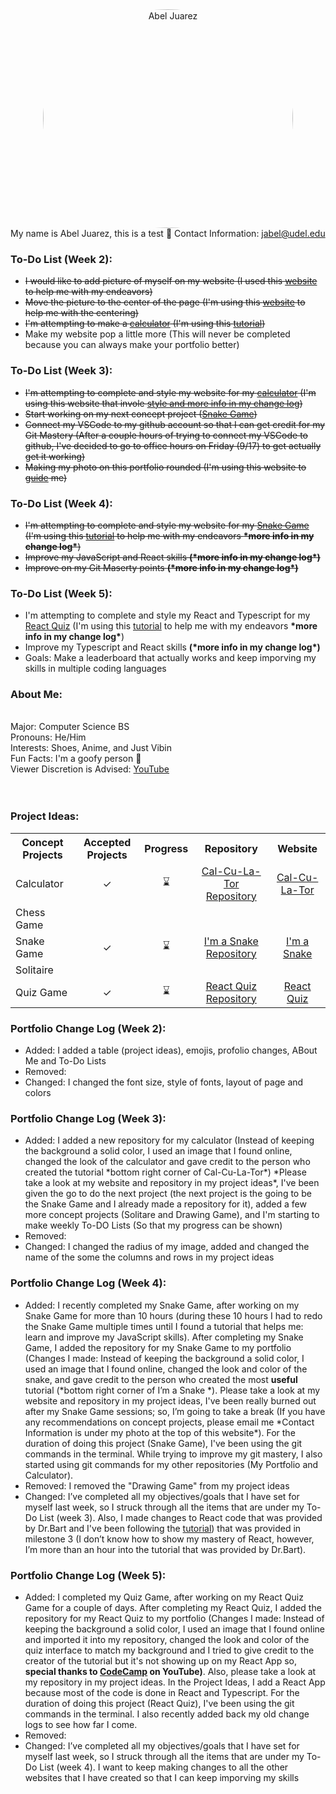 <center> <img src="https://scontent-lga3-1.xx.fbcdn.net/v/t1.6435-9/196682676_1792660774229409_8973330394025719252_n.jpg?_nc_cat=106&ccb=1-5&_nc_sid=09cbfe&_nc_ohc=h8Vrrb9f0HwAX9FAyel&_nc_ht=scontent-lga3-1.xx&oh=baa1401d6bcb3b476565778555531e8b&oe=615DC9D8" title="Abel Juarez" width= "400" height= "350" style= "border-radius: 50%"> </center>

<span style="white-space: normal">
<p1>My name is Abel Juarez, this is a test &#127830;<p1>
<p1>Contact Information: </p1> <a href = "jabel@udel.edu">jabel@udel.edu</a>

<h3>To-Do List (Week 2): </h3>
<!--- Bullet points  --->
<ul>
  <li><strike>I would like to add picture of myself on my website (I used this <a href = "https://www.w3schools.com/html/html_images.asp">website</a> to help me with my endeavors)</strike></li>
  <li><strike>Move the picture to the center of the page (I'm using this <a href = "https://www.computerhope.com/issues/ch001613.htm">website</a> to help me with the centering)</strike></li>
  <li><strike>I'm attempting to make a <a href = "https://github.com/TheMexicanChico/Calculator">calculator</a> (I'm using this <a href = "https://www.youtube.com/watch?v=BuZtAqk5LIY&t=180s">tutorial</a>)</strike></li>
  <li>Make my website pop a little more (This will never be completed because you can always make your portfolio better)</li>
</ul>

<h3>To-Do List (Week 3): </h3>
<!--- Bullet points --->
<ul>
  <li><strike>I'm attempting to complete and style my website for my <a href = "https://github.com/TheMexicanChico/Calculator">calculator</a> (I'm using this website that invole <a href = "https://www.w3schools.com/css/default.asp">style and more info in my change log</a>)</strike></li>
  <li><strike>Start working on my next concept project (<a href = "https://github.com/TheMexicanChico/SnakeGame">Snake Game</a>)</strike></li>
  <li><strike>Connect my VSCode to my github account so that I can get credit for my Git Mastery (After a couple hours of trying to connect my VSCode to github, I've decided to go to office hours on Friday (9/17) to get actually get it working)</strike></li>
  <li><strike>Making my photo on this portfolio rounded (I'm using this website to <a href = "https://www.w3schools.com/howto/howto_css_rounded_images.asp">guide</a> me)</strike></li>
</ul>

<h3>To-Do List (Week 4): </h3>
<!--- Bullet points --->
<ul>
  <li><strike>I'm attempting to complete and style my website for my <a href = "https://github.com/TheMexicanChico/SnakeGame">Snake Game</a> (I'm using this <a href = "https://www.youtube.com/watch?v=7Azlj0f9vas">tutorial</a> to help me with my endeavors <b>*more info in my change log*</b>)</strike></li>
  <li><strike>Improve my JavaScript and React skills <b>(*more info in my change log*)</b></strike></li>
  <li><strike>Improve on my Git Maserty points <b>(*more info in my change log*)</b></strike></li>
</ul>

<h3>To-Do List (Week 5): </h3>
<!--- Bullet points --->
<ul>
  <li>I'm attempting to complete and style my React and Typescript for my <a href = "https://github.com/TheMexicanChico/React-Typescript-Trainer">React Quiz</a> (I'm using this <a href = "https://www.youtube.com/watch?v=F2JCjVSZlG0&t=3767s">tutorial</a> to help me with my endeavors <b>*more info in my change log*</b>)</li>
  <li>Improve my Typescript and React skills <b>(*more info in my change log*)</b></li>
  <li>Goals: Make a leaderboard that actually works and keep imporving my skills in multiple coding languages</li>
</ul>
  
<h3>About Me:</h3> <span style="white-space: normal">
<span style="white-space: pre-line">
<p1>Major: Computer Science BS<p1>
<p1>Pronouns: He/Him<p1>
<p1>Interests: Shoes, Anime, and Just Vibin<p1>
<p1>Fun Facts: I'm a goofy person	&#129313;</p1>
<p1>Viewer Discretion is Advised: </p1> <a href="https://www.youtube.com/watch?v=QiCpsIS90F0">YouTube</a>
<span style="white-space: pre-line">

<span style="white-space: normal">
<h3>Project Ideas: </h3>
<table>
  <tr>
    <th>Concept Projects</th>
    <th>Accepted Projects</th>
    <th>Progress</th>
    <th><center>Repository</center></th>
    <th><center>Website</center></th>
  </tr>
  <tr>
    <td>Calculator</td>
    <td><center>&#10003;</center></td>
    <td><center>&#8987;</center></td>
    <td><center><a href = "https://github.com/TheMexicanChico/Calculator">Cal-Cu-La-Tor Repository</a></center></td>
    <td><center><a href = "https://themexicanchico.github.io/Calculator/">Cal-Cu-La-Tor</a></center></td>
  </tr>
  <tr>
    <td>Chess Game</td>
    <td></td>
    <td></td>
    <td></td>
    <td></td>
  </tr>
  <tr>
    <td>Snake Game</td>
    <td><center>&#10003;</center></td>
    <td><center>&#8987;</center></td>
    <td><center><a href = "https://github.com/TheMexicanChico/SnakeGame">I'm a Snake Repository</a></center></td>
    <td><center><a href = "https://themexicanchico.github.io/SnakeGame/">I'm a Snake</a></center></td>
  </tr>
  <tr>
    <td>Solitaire</td>
    <td></td>
    <td></td>
    <td></td>
    <td></td>
  </tr>
  <tr>
    <td>Quiz Game</td>
    <td><center>&#10003;</center></td>
    <td><center>&#8987;</center></td>
    <td><center><a href = "https://github.com/TheMexicanChico/React-Typescript-Trainer">React Quiz Repository</a></center></td>
    <td><center><a href = "https://themexicanchico.github.io/React-Typescript-Trainer/">React Quiz</a></center></td>
  </tr>
</table>
  
<h3>Portfolio Change Log (Week 2): </h3>
<ul>
  <li>Added: I added a table (project ideas), emojis, profolio changes, ABout Me and To-Do Lists</li>
  <li>Removed: </li>
  <li>Changed: I changed the font size, style of fonts, layout of page and colors </li>
</ul>

<h3>Portfolio Change Log (Week 3): </h3>
<ul>
  <li>Added: I added a new repository for my calculator (Instead of keeping the background a solid color, I used an image that I found online, changed the look of the calculator and gave credit to the person who created the tutorial *bottom right corner of Cal-Cu-La-Tor*) *Please take a look at my website and repository in my project ideas*, I've been given the go to do the next project (the next project is the going to be the Snake Game and I already made a repository for it), added a few more concept projects (Solitare and Drawing Game), and I'm starting to make weekly To-DO Lists (So that my progress can be shown)</li>
  <li>Removed:</li>
  <li>Changed: I changed the radius of my image, added and changed the name of the some the columns and rows in my project ideas</li>
</ul>

<h3>Portfolio Change Log (Week 4): </h3>
<ul>
  <li>Added: I recently completed my Snake Game, after working on my Snake Game for more than 10 hours (during these 10 hours I had to redo the Snake Game multiple times until I found a tutorial that helps me: learn and improve my JavaScript skills). After completing my Snake Game, I added the repository for my Snake Game to my portfolio (Changes I made: Instead of keeping the background a solid color, I used an image that I found online, changed the look and color of the snake, and gave credit to the person who created the most <b>useful</b> tutorial (*bottom right corner of I’m a Snake *). Please take a look at my website and repository in my project ideas, I've been really burned out after my Snake Game sessions; so, I’m going to take a break (If you have any recommendations on concept projects, please email me *Contact Information is under my photo at the top of this website*). For the duration of doing this project (Snake Game), I've been using the git commands in the terminal. While trying to improve my git mastery, I also started using git commands for my other repositories (My Portfolio and Calculator).</li>
  <li>Removed: I removed the "Drawing Game" from my project ideas</li>
  <li>Changed: I’ve completed all my objectives/goals that I have set for myself last week, so I struck through all the items that are under my To-Do List (week 3). Also, I made changes to React code that was provided by Dr.Bart and I've been following the <a href = "https://www.youtube.com/watch?v=q8eYF6cUi5c&t=2s">tutorial</a>) that was provided in milestone 3 (I don’t know how to show my mastery of React, however, I’m more than an hour into the tutorial that was provided by Dr.Bart).</li>
</ul>

<h3>Portfolio Change Log (Week 5): </h3>
<ul>
  <li>Added: I completed my Quiz Game, after working on my React Quiz Game for a couple of days. After completing my React Quiz, I added the repository for my React Quiz to my portfolio (Changes I made: Instead of keeping the background a solid color, I used an image that I found online and imported it into my repository, changed the look and color of the quiz interface to match my background and I tried to give credit to the creator of the tutorial but it's not showing up on my React App so, <b>special thanks to <a href = "https://www.youtube.com/watch?v=F2JCjVSZlG0&t=3767s">CodeCamp</a> on YouTube)</b>. Also, please take a look at my repository in my project ideas. In the Project Ideas, I add a React App because most of the code is done in React and Typescript. For the duration of doing this project (React Quiz), I've been using the git commands in the terminal. I also recently added back my old change logs to see how far I come.</li>
  <li>Removed: </li>
  <li>Changed: I’ve completed all my objectives/goals that I have set for myself last week, so I struck through all the items that are under my To-Do List (week 4). I want to keep making changes to all the other websites that I have created so that I can keep imporving my skills</li>
</ul>

<span style="white-space: normal">